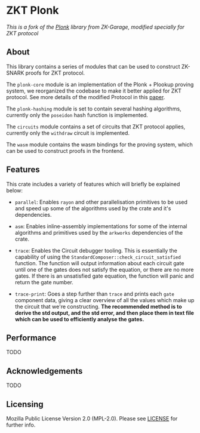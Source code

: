 # ZKT Plonk

*This is a fork of the [Plonk](https://github.com/ZK-Garage/plonk) library from ZK-Garage, modified specially for ZKT protocol*

## About

This library contains a series of modules that can be used to construct ZK-SNARK proofs for ZKT protocol.

The `plonk-core` module is an implementation of the Plonk + Plookup proving system, we reorganized the codebase to 
make it better applied for ZKT protocol. See more details of the modified Protocol in this [paper](https://github.com/ZKTNetwork/papers/blob/main/Advancing%20Blockchain%20Transaction%20Privacy%20and%20Compliance%3A%20Insights%20into%20Innovative%20Engineering%20Practices/paper.md).

The `plonk-hashing` module is set to contain several hashing algorithms, currently only the `poseidon` hash function is implemented.

The `circuits` module contains a set of circuits that ZKT protocol applies, currently only the `withdraw` circuit is implemented.

The `wasm` module contains the wasm bindings for the proving system, which can be used to construct proofs in the frontend.

## Features

This crate includes a variety of features which will briefly be explained below:

- `parallel`: Enables `rayon` and other parallelisation primitives to be used and speed up some of the algorithms used by the crate and it's dependencies.

- `asm`: Enables inline-assembly implementations for some of the internal algorithms and primitives used by the `arkworks` dependencies of the crate.

- `trace`: Enables the Circuit debugger tooling. This is essentially the capability of using the `StandardComposer::check_circuit_satisfied` function. The function will output information about each circuit gate until one of the gates does not satisfy the equation, or there are no more gates. If there is an unsatisfied gate equation, the function will panic and return the gate number.

- `trace-print`: Goes a step further than `trace` and prints each `gate` component data, giving a clear overview of all the values which make up the circuit that we're constructing. __The recommended method is to derive the std output, and the std error, and then place them in text file which can be used to efficiently analyse the gates.__

## Performance

TODO

## Acknowledgements

TODO

## Licensing

Mozilla Public License Version 2.0 (MPL-2.0). Please see [LICENSE](https://github.com/ZK-Garage/plonk/blob/master/LICENSE) for further info.
